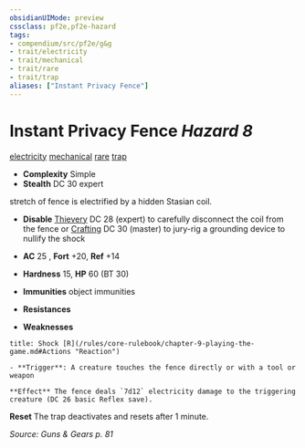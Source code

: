 ```yaml
---
obsidianUIMode: preview
cssclass: pf2e,pf2e-hazard
tags:
- compendium/src/pf2e/g&g
- trait/electricity
- trait/mechanical
- trait/rare
- trait/trap
aliases: ["Instant Privacy Fence"]
---
```

# Instant Privacy Fence *Hazard 8*  
[electricity](/rules/traits/electricity.md)  [mechanical](/rules/traits/mechanical.md)  [rare](/rules/traits/rare.md)  [trap](/rules/traits/trap.md)  

- **Complexity** Simple
- **Stealth** DC 30 expert  

stretch of fence is electrified by a hidden Stasian coil.

- **Disable** [Thievery](/compendium/skills.md#Thievery) DC 28 (expert) to carefully disconnect the coil from the fence or [Crafting](/compendium/skills.md#Crafting) DC 30 (master) to jury-rig a grounding device to nullify the shock  

- **AC** 25 , **Fort** +20, **Ref** +14
- **Hardness** 15, **HP** 60 (BT 30)
- **Immunities** object immunities
- **Resistances** 
- **Weaknesses** 
     
```ad-embed-ability
title: Shock [R](/rules/core-rulebook/chapter-9-playing-the-game.md#Actions "Reaction")

- **Trigger**: A creature touches the fence directly or with a tool or weapon

**Effect** The fence deals `7d12` electricity damage to the triggering creature (DC 26 basic Reflex save).
```

**Reset** The trap deactivates and resets after 1 minute.  

*Source: Guns & Gears p. 81*